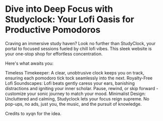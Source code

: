 
# Dive into Deep Focus with Studyclock: Your Lofi Oasis for Productive Pomodoros
Craving an immersive study haven? Look no further than StudyClock, your portal to focused sessions fueled by chill lofi vibes. This sleek website is your one-stop shop for effortless concentration.

Here's what awaits you:

Timeless Timekeeper: A clear, unobtrusive clock keeps you on track, ensuring each pomodoro tick tock seamlessly into the next.
Royalty-Free Lofi Soundscapes: Lofi beats gently caress your ears, banishing distractions and igniting your inner scholar. Pause, rewind, or skip forward - customize your sonic journey to match your mood.
Minimalist Design: Uncluttered and calming, Studyclock lets your focus reign supreme. No pop-ups, no ads, just you, the music, and the pursuit of knowledge.

Credits to xyqn for the idea. 

